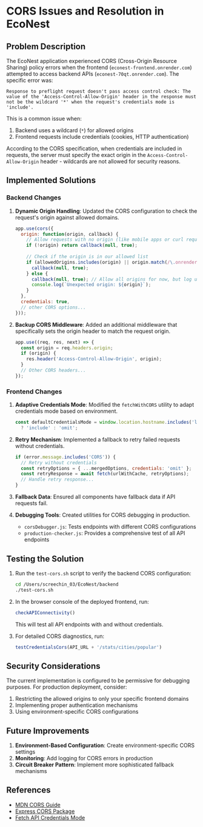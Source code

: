 # CORS Issues and Resolution in EcoNest

## Problem Description

The EcoNest application experienced CORS (Cross-Origin Resource Sharing) policy errors when the frontend (`econest-frontend.onrender.com`) attempted to access backend APIs (`econest-70qt.onrender.com`). The specific error was:

```
Response to preflight request doesn't pass access control check: The value of the 'Access-Control-Allow-Origin' header in the response must not be the wildcard '*' when the request's credentials mode is 'include'.
```

This is a common issue when:
1. Backend uses a wildcard (`*`) for allowed origins
2. Frontend requests include credentials (cookies, HTTP authentication)

According to the CORS specification, when credentials are included in requests, the server must specify the exact origin in the `Access-Control-Allow-Origin` header - wildcards are not allowed for security reasons.

## Implemented Solutions

### Backend Changes

1. **Dynamic Origin Handling**: Updated the CORS configuration to check the request's origin against allowed domains.
   ```javascript
   app.use(cors({
     origin: function(origin, callback) {
       // Allow requests with no origin (like mobile apps or curl requests)
       if (!origin) return callback(null, true);
       
       // Check if the origin is in our allowed list
       if (allowedOrigins.includes(origin) || origin.match(/\.onrender\.com$/)) {
         callback(null, true);
       } else {
         callback(null, true); // Allow all origins for now, but log unexpected ones
         console.log(`Unexpected origin: ${origin}`);
       }
     },
     credentials: true,
     // other CORS options...
   }));
   ```

2. **Backup CORS Middleware**: Added an additional middleware that specifically sets the origin header to match the request origin.
   ```javascript
   app.use((req, res, next) => {
     const origin = req.headers.origin;
     if (origin) {
       res.header('Access-Control-Allow-Origin', origin);
     }
     // Other CORS headers...
   });
   ```

### Frontend Changes

1. **Adaptive Credentials Mode**: Modified the `fetchWithCORS` utility to adapt credentials mode based on environment.
   ```javascript
   const defaultCredentialsMode = window.location.hostname.includes('localhost') 
     ? 'include' : 'omit';
   ```

2. **Retry Mechanism**: Implemented a fallback to retry failed requests without credentials.
   ```javascript
   if (error.message.includes('CORS')) {
     // Retry without credentials
     const retryOptions = { ...mergedOptions, credentials: 'omit' };
     const retryResponse = await fetch(urlWithCache, retryOptions);
     // Handle retry response...
   }
   ```

3. **Fallback Data**: Ensured all components have fallback data if API requests fail.

4. **Debugging Tools**: Created utilities for CORS debugging in production.
   - `corsDebugger.js`: Tests endpoints with different CORS configurations
   - `production-checker.js`: Provides a comprehensive test of all API endpoints

## Testing the Solution

1. Run the `test-cors.sh` script to verify the backend CORS configuration:
   ```bash
   cd /Users/screechin_03/EcoNest/backend
   ./test-cors.sh
   ```

2. In the browser console of the deployed frontend, run:
   ```javascript
   checkAPIConnectivity()
   ```
   This will test all API endpoints with and without credentials.

3. For detailed CORS diagnostics, run:
   ```javascript
   testCredentialsCors(API_URL + '/stats/cities/popular')
   ```

## Security Considerations

The current implementation is configured to be permissive for debugging purposes. For production deployment, consider:

1. Restricting the allowed origins to only your specific frontend domains
2. Implementing proper authentication mechanisms 
3. Using environment-specific CORS configurations

## Future Improvements

1. **Environment-Based Configuration**: Create environment-specific CORS settings
2. **Monitoring**: Add logging for CORS errors in production
3. **Circuit Breaker Pattern**: Implement more sophisticated fallback mechanisms

## References

- [MDN CORS Guide](https://developer.mozilla.org/en-US/docs/Web/HTTP/CORS)
- [Express CORS Package](https://www.npmjs.com/package/cors)
- [Fetch API Credentials Mode](https://developer.mozilla.org/en-US/docs/Web/API/Request/credentials)
